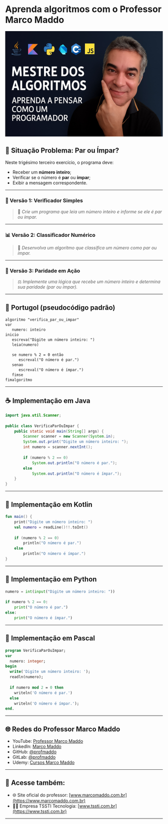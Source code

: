 # Aprenda algoritmos com o Professor Marco Maddo
![Mestre dos Algoritmos](https://raw.githubusercontent.com/profmaddo/algoritmos-resolvidos-java-kotlin-python-pascal/main/images/mestre-dos-algoritmos-02.jpeg)
## 🧠 Situação Problema: Par ou Ímpar?

Neste trigésimo terceiro exercício, o programa deve:

- Receber um **número inteiro**;
- Verificar se o número é **par** ou **ímpar**;
- Exibir a mensagem correspondente.

---

### 🔄 Versão 1: Verificador Simples
> 🔢 *Crie um programa que leia um número inteiro e informe se ele é par ou ímpar.*

---

### 📊 Versão 2: Classificador Numérico
> 🧠 *Desenvolva um algoritmo que classifica um número como par ou ímpar.*

---

### 👀 Versão 3: Paridade em Ação
> ⚖️ *Implemente uma lógica que recebe um número inteiro e determina sua paridade (par ou ímpar).*

---

## 💬 Portugol (pseudocódigo padrão)

```portugol
algoritmo "verifica_par_ou_impar"
var
   numero: inteiro
inicio
   escreva("Digite um número inteiro: ")
   leia(numero)

   se numero % 2 = 0 então
      escreval("O número é par.")
   senao
      escreval("O número é ímpar.")
   fimse
fimalgoritmo
```

---

## ☕ Implementação em Java

```java
import java.util.Scanner;

public class VerificaParOuImpar {
    public static void main(String[] args) {
        Scanner scanner = new Scanner(System.in);
        System.out.print("Digite um número inteiro: ");
        int numero = scanner.nextInt();

        if (numero % 2 == 0)
            System.out.println("O número é par.");
        else
            System.out.println("O número é ímpar.");
    }
}
```

---

## 💙 Implementação em Kotlin

```kotlin
fun main() {
    print("Digite um número inteiro: ")
    val numero = readLine()!!.toInt()

    if (numero % 2 == 0)
        println("O número é par.")
    else
        println("O número é ímpar.")
}
```

---

## 🐍 Implementação em Python

```python
numero = int(input("Digite um número inteiro: "))

if numero % 2 == 0:
    print("O número é par.")
else:
    print("O número é ímpar.")
```

---

## 🧙 Implementação em Pascal

```pascal
program VerificaParOuImpar;
var
  numero: integer;
begin
  write('Digite um número inteiro: ');
  readln(numero);

  if numero mod 2 = 0 then
    writeln('O número é par.')
  else
    writeln('O número é ímpar.');
end.
```

---

## 🌐 Redes do Professor Marco Maddo

- YouTube: [Professor Marco Maddo](https://www.youtube.com/@ProfessorMarcoMaddo)
- LinkedIn: [Marco Maddo](https://www.linkedin.com/in/marcomaddo/)
- GitHub: [@profmaddo](https://github.com/profmaddo)
- GitLab: [@profmaddo](https://gitlab.com/profmaddo)
- Udemy: [Cursos Marco Maddo](https://www.udemy.com/user/marcomaddo/)

---

## 🚀 Acesse também:

- 🌐 Site oficial do professor: [www.marcomaddo.com.br](https://www.marcomaddo.com.br)
- 🧑‍💼 Empresa TSSTI Tecnologia: [www.tssti.com.br](https://www.tssti.com.br)

---
